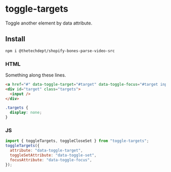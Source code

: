 # toggle-targets

Toggle another element by data attribute.

## Install

```bash
npm i @thetechdept/shopify-bones-parse-video-src
```

### HTML

Something along these lines.

```html
<a href="#" data-toggle-target="#target" data-toggle-focus="#target input"></a>
<div id="target" class="targets">
  <input />
</div>
```

```scss
.targets {
  display: none;
}
```

### JS

```js
import { toggleTargets, toggleCloseSet } from "toggle-targets";
toggleTargets({
  attribute: "data-toggle-target",
  toggleSetAttribute: "data-toggle-set",
  focusAttribute: "data-toggle-focus",
});
```
